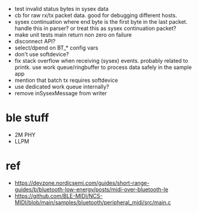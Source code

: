 * test invalid status bytes in sysex data
* cb for raw rx/tx packet data. good for debugging different hosts.
* sysex continuation where end byte is the first byte in the last packet. handle this in parser? or treat this as sysex continuation packet?
* make unit tests main return non zero on failure
* disconnect API?
* select/dpend on BT_* config vars
* don't use softdevice?
* fix stack overflow when receiving (sysex) events. probably related to printk. use work queue/ringbuffer to process data safely in the sample app
* mention that batch tx requires softdevice
* use dedicated work queue internally?
* remove inSysexMessage from writer

# ble stuff

* 2M PHY
* LLPM

# ref

* https://devzone.nordicsemi.com/guides/short-range-guides/b/bluetooth-low-energy/posts/midi-over-bluetooth-le
* https://github.com/BLE-MIDI/NCS-MIDI/blob/main/samples/bluetooth/peripheral_midi/src/main.c
